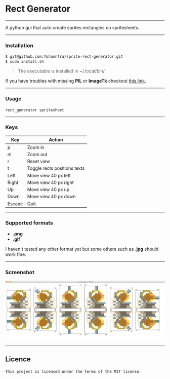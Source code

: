 # Rect Generator

---

A python gui that auto create sprites rectangles on spritesheets.

---

### Installation

```
$ git@github.com:Yohannfra/sprite-rect-generator.git
$ sudo install.sh
```

> The executable is installed in ~/.local/bin/

If you have troubles with missing **PIL** or **ImageTk** checkout [this link](https://stackoverflow.com/questions/44835909/cannot-import-name-imagetk-python-3-5).

---

### Usage

```
rect_generator spritesheet
```

---

### Keys

| Key    | Action                       |
| ------ | ---------------------------- |
| p      | Zoom in                      |
| m      | Zoom out                     |
| r      | Reset view                   |
| t      | Toggle rects positions texts |
| Left   | Move view 40 px left         |
| Right  | Move view 40 px right        |
| Up     | Move view 40 px up           |
| Down   | Move view 40 px down         |
| Escape | Quit                         |

---

### Supported formats

- **.png**
- **.gif**

I haven't tested any other format yet but some others such as **.jpg** should work fine.

---

### Screenshot

![screenshot](.github/rect_generator_screenshot.png)

---

## Licence
    This project is licensed under the terms of the MIT license.

